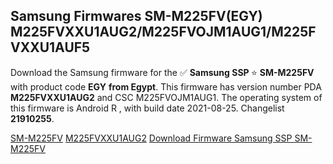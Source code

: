 <h2>Samsung Firmwares SM-M225FV(EGY) M225FVXXU1AUG2/M225FVOJM1AUG1/M225FVXXU1AUF5</h2>
Download the Samsung firmware for the ✅ <strong>Samsung SSP </strong> ⭐ <strong>SM-M225FV</strong> with product code <strong>EGY</strong> <strong> from Egypt</strong>. This firmware has version number PDA <strong>M225FVXXU1AUG2</strong> and CSC M225FVOJM1AUG1. The operating system of this firmware is Android R , with build date 2021-08-25. Changelist <strong>21910255</strong>.


[SM-M225FV](https://samfirm.shop/samsung/model/SM-M225FV)
[M225FVXXU1AUG2](https://samfirm.shop/samsung/pda/M225FVXXU1AUG2)
[Download Firmware Samsung SSP SM-M225FV](https://samfirm.shop/samsung/firmware/451106)
